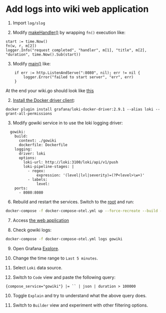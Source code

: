 # Add logs into wiki web application

1. Import `log/slog`

2. Modify [makeHandler()](../../gowiki/wiki.go#L86) by wrapping `fn()` execution like:

```
start := time.Now()
fn(w, r, m[2])
logger.Info("request completed", "handler", m[1], "title", m[2], "duration", time.Now().Sub(start))
```

3. Modify [main()](../../gowiki/wiki.go#L105) like:

```
	if err := http.ListenAndServe(":8080", nil); err != nil {
		logger.Error("failed to start server", "err", err)
	}
```

At the end your wiki.go should look like [this](../source/wiki_logs.go)

2. [Install the Docker driver client](https://grafana.com/docs/loki/latest/send-data/docker-driver/#install-the-docker-driver-client):

```
docker plugin install grafana/loki-docker-driver:2.9.1 --alias loki --grant-all-permissions
```

3. Modify gowiki service in [](../../docker-compose-otel.yml) to use the loki logging driver:

```
  gowiki:
    build:
      context: ./gowiki
      dockerfile: Dockerfile
    logging:
      driver: loki
      options:
        loki-url: http://loki:3100/loki/api/v1/push
        loki-pipeline-stages: |
          - regex:
              expression: '(level|lvl|severity)=(?P<level>\w+)'
          - labels:
              level:
    ports:
      - 8080:8080
```

6. Rebuild and restart the services. Switch to the [root](../..) and run:

```bash
docker-compose -f docker-compose-otel.yml up --force-recreate --build -d
```

7. Access [the web application](http://localhost:8080/view/fosscomm2023)

8. Check gowiki logs:

```bash
docker-compose -f docker-compose-otel.yml logs gowiki
```

9. Open Grafana [Explore](http://localhost:3000/explore).

7. Change the time range to `Last 5 minutes`.

8. Select `Loki` data source.

9. Switch to `Code` view and paste the following query:

```
{compose_service="gowiki"} |= `` | json | duration > 100000
```

10. Toggle `Explain` and try to understand what the above query does.

11. Switch to `Builder` view and experiment with other filtering options.

